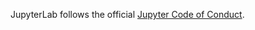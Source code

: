 JupyterLab follows the official [Jupyter Code of Conduct](https://github.com/jupyter/governance/blob/master/conduct/code_of_conduct.md).
